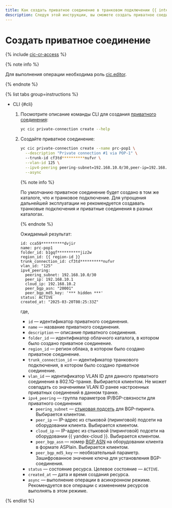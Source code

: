 ```yaml
---
title: Как создать приватное соединение в транковом подключении {{ interconnect-name }}
description: Следуя этой инструкции, вы сможете создать приватное соединение в транковом подключении {{ interconnect-name }}.
---
```


# Создать приватное соединение

{% include [cic-cr-access](../../_includes/interconnect/cic-cr-access.md) %}

{% note info %}

Для выполнения операции необходима роль [cic.editor](../security/index.md#cic-editor).

{% endnote %}

{% list tabs group=instructions %}

- CLI {#cli}

  1. Посмотрите описание команды CLI для создания [приватного соединения](../concepts/priv-con.md):

      ```bash
      yc cic private-connection create --help
      ```

  1. Создайте приватное соединение:

      ```bash
      yc cic private-connection create --name prc-pop1 \
        --description "Private connection #1 via POP-1" \ 
        --trunk-id cf3td**********nufvr \
        --vlan-id 125 \
        --ipv4-peering peering-subnet=192.168.10.0/30,peer-ip=192.168.10.1,cloud-ip=192.168.10.2,peer-bgp-asn=65202 \
        --async
      ```

      {% note info %}

      По умолчанию приватное соединение будет создано в том же каталоге, что и транковое подключение. Для упрощения дальнейшей эксплуатации не рекомендуется создавать транковые подключения и приватные соединения в разных каталогах.

      {% endnote %}

      Ожидаемый результат:

      ```text
      id: cca59**********dvjir
      name: prc-pop1
      folder_id: b1gqf**********jiz2w
      region_id: {{ region-id }}
      trunk_connection_id: cf3td**********nufvr
      vlan_id: "125"
      ipv4_peering:
        peering_subnet: 192.168.10.0/30
        peer_ip: 192.168.10.1
        cloud_ip: 192.168.10.2
        peer_bgp_asn: "20001"
        peer_bgp_md5_key: '*** hidden ***'
      status: ACTIVE
      created_at: "2025-03-20T08:25:33Z"
      ```

      где,
      * `id` — идентификатор приватного соединения.
      * `name` — название приватного соединения.
      * `description` — описание приватного соединения.
      * `folder_id` — идентификатор облачного каталога, в котором было создано приватное соединение.
      * `region_id` — регион облака, в котором было создано приватное соединение.
      * `trunk_connection_id` — идентификатор транкового подключения, в котором было создано приватное соединение.
      * `vlan_id` — идентификатор VLAN ID для данного приватного соединения в 802.1Q-транке. Выбирается клиентом. Не может совпадать со значениями VLAN ID ранее настроенных приватных соединений в данном транке.
      * `ipv4_peering` — группа параметров IP/BGP-связности для приватного соединения:
        * `peering_subnet` — [стыковая подсеть](../concepts/priv-con.md#priv-address) для BGP-пиринга. Выбирается клиентом.
        * `peer_ip` — IP-адрес из стыковой (пиринговой) подсети на оборудовании клиента. Выбирается клиентом.
        * `cloud_ip` — IP-адрес из стыковой (пиринговой) подсети на оборудовании {{ yandex-cloud }}. Выбирается клиентом.
        * `peer_bgp_asn` — номер [BGP ASN](../concepts/priv-con.md#bgp-asn) на оборудовании клиента в формате ASPlain. Выбирается клиентом.
        * `peer_bgp_md5_key` — необязательный параметр. Зашифрованное значение ключа для установления BGP-соединения.
      * `status` — состояние ресурса. Целевое состояние — `ACTIVE`.
      * `created_at` — дата и время создания ресурса.
      * `async` — выполнение операции в асинхронном режиме. Рекомендуется все операции с изменением ресурсов выполнять в этом режиме.

{% endlist %}

